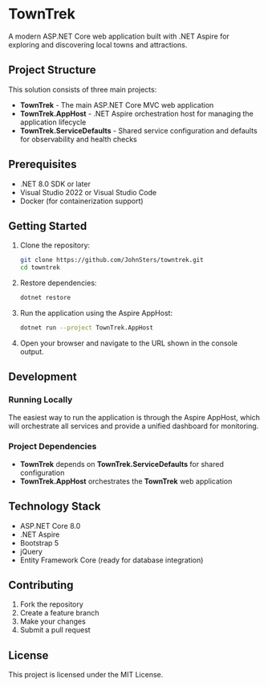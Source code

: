 # TownTrek

A modern ASP.NET Core web application built with .NET Aspire for exploring and discovering local towns and attractions.

## Project Structure

This solution consists of three main projects:

- **TownTrek** - The main ASP.NET Core MVC web application
- **TownTrek.AppHost** - .NET Aspire orchestration host for managing the application lifecycle
- **TownTrek.ServiceDefaults** - Shared service configuration and defaults for observability and health checks

## Prerequisites

- .NET 8.0 SDK or later
- Visual Studio 2022 or Visual Studio Code
- Docker (for containerization support)

## Getting Started

1. Clone the repository:
   ```bash
   git clone https://github.com/JohnSters/towntrek.git
   cd towntrek
   ```

2. Restore dependencies:
   ```bash
   dotnet restore
   ```

3. Run the application using the Aspire AppHost:
   ```bash
   dotnet run --project TownTrek.AppHost
   ```

4. Open your browser and navigate to the URL shown in the console output.

## Development

### Running Locally

The easiest way to run the application is through the Aspire AppHost, which will orchestrate all services and provide a unified dashboard for monitoring.

### Project Dependencies

- **TownTrek** depends on **TownTrek.ServiceDefaults** for shared configuration
- **TownTrek.AppHost** orchestrates the **TownTrek** web application

## Technology Stack

- ASP.NET Core 8.0
- .NET Aspire
- Bootstrap 5
- jQuery
- Entity Framework Core (ready for database integration)

## Contributing

1. Fork the repository
2. Create a feature branch
3. Make your changes
4. Submit a pull request

## License

This project is licensed under the MIT License.